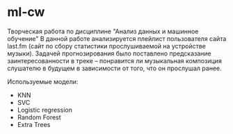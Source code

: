 # ml-cw
Творческая работа по дисциплине "Анализ данных и машинное обучение"
В данной работе анализируется плейлист пользователя сайта last.fm (сайт по сбору статистики прослушиваемой на устройстве музыки). 
Задачей прогнозирования было поставлено предсказание заинтересованности в треке –
понравится ли музыкальная композиция слушателю в будущем в зависимости от того, что он прослушал ранее.

Используемые модели:
- KNN 
- SVC
- Logistic regression
- Random Forest
- Extra Trees 

